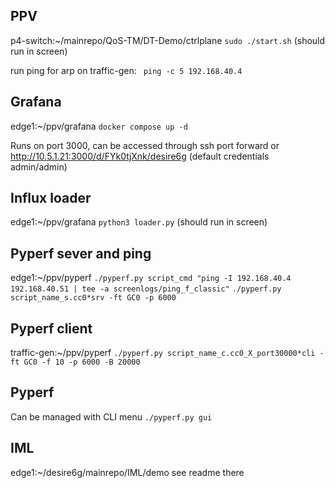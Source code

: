 ## PPV
p4-switch:~/mainrepo/QoS-TM/DT-Demo/ctrlplane
`sudo ./start.sh`
(should run in screen)

run ping for arp on traffic-gen:
` ping -c 5 192.168.40.4`

## Grafana
edge1:~/ppv/grafana
`docker compose up -d`

Runs on port 3000, can be accessed through ssh port forward or http://10.5.1.21:3000/d/FYk0tjXnk/desire6g
(default credentials admin/admin)

## Influx loader
edge1:~/ppv/grafana
`python3 loader.py`
(should run in screen)

## Pyperf sever and ping
edge1:~/ppv/pyperf
`./pyperf.py script_cmd "ping -I 192.168.40.4 192.168.40.51 | tee -a screenlogs/ping_f_classic"`
`./pyperf.py script_name_s.cc0*srv -ft GC0 -p 6000`

## Pyperf client
traffic-gen:~/ppv/pyperf
`./pyperf.py script_name_c.cc0_X_port30000*cli -ft GC0 -f 10 -p 6000 -B 20000`

## Pyperf
Can be managed with CLI menu
`./pyperf.py gui`

## IML
edge1:~/desire6g/mainrepo/IML/demo
see readme there
